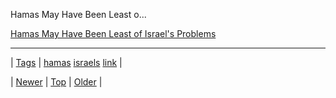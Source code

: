 <!--
title: Hamas May Have Been Least of Israel&apos;s Problems
date: 2020-06-28T15:27:00.378Z
tags: hamas, israels, link
-->


Hamas May Have Been Least o...

[Hamas May Have Been Least of Israel's Problems](http://www.bloombergview.com/articles/2014-08-29/hamas-gets-one-step-closer-to-eliminating-israel)

<!--BOTTOM-POST-NAVIGATION-->
---

| [Tags](tags.md) | [hamas](tag-hamas.md) [israels](tag-israels.md) [link](tag-link.md) |

| [Newer](96259302217.md) | [Top](index.md) | [Older](96267580044.md) |